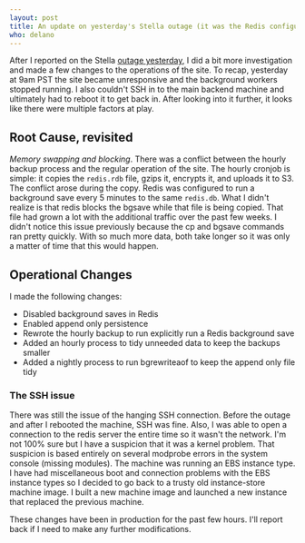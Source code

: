 ```yaml
---
layout: post
title: An update on yesterday's Stella outage (it was the Redis configuration)
who: delano
---
```


After I reported on the Stella [outage yesterday](http://solutious.com/blog/2011/03/09/morning-stella-outage/), I did a bit more investigation and made a few changes to the operations of the site. To recap, yesterday at 9am PST the site became unresponsive and the background workers stopped running. I also couldn't SSH in to the main backend machine and ultimately had to reboot it to get back in. After looking into it further, it looks like there were multiple factors at play.


## Root Cause, revisited ##

*Memory swapping and blocking*. There was a conflict between the hourly backup process and the regular operation of the site. The hourly cronjob is simple: it copies the `redis.rdb` file, gzips it, encrypts it, and uploads it to S3. The conflict arose during the copy. Redis was configured to run a background save every 5 minutes to the same `redis.db`. What I didn't realize is that redis blocks the bgsave while that file is being copied. That file had grown a lot with the additional traffic over the past few weeks. I didn't notice this issue previously because the cp and bgsave commands ran pretty quickly. With so much more data, both take longer so it was only a matter of time that this would happen. 


## Operational Changes ##

I made the following changes:

- Disabled background saves in Redis
- Enabled append only persistence
- Rewrote the hourly backup to run explicitly run a Redis background save
- Added an hourly process to tidy unneeded data to keep the backups smaller
- Added a nightly process to run bgrewriteaof to keep the append only file tidy

### The SSH issue ###

There was still the issue of the hanging SSH connection. Before the outage and after I rebooted the machine, SSH was fine. Also, I was able to open a connection to the redis server the entire time so it wasn't the network. I'm not 100% sure but I have a suspicion that it was a kernel problem. That suspicion is based entirely on several modprobe errors in the system console (missing modules). The machine was running an EBS instance type. I have had miscellaneous boot and connection problems with the EBS instance types so I decided to go back to a trusty old instance-store machine image. I built a new machine image and launched a new instance that replaced the previous machine. 


These changes have been in production for the past few hours. I'll report back if I need to make any further modifications.


